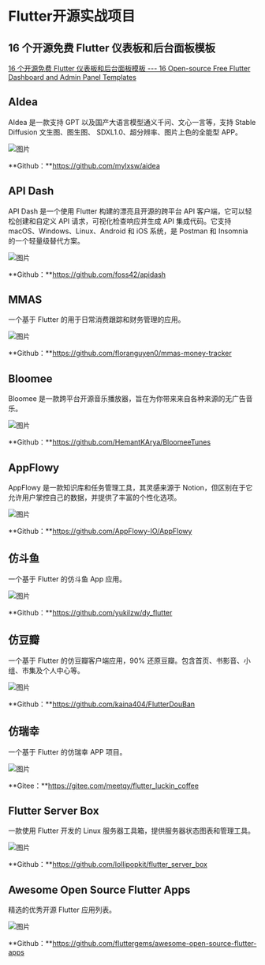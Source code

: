 # Flutter开源实战项目

## 16 个开源免费 Flutter 仪表板和后台面板模板

[16 个开源免费 Flutter 仪表板和后台面板模板 --- 16 Open-source Free Flutter Dashboard and Admin Panel Templates](https://medevel.com/16-flutter-dashboard-templates/)

## AIdea

AIdea 是一款支持 GPT 以及国产大语言模型通义千问、文心一言等，支持 Stable Diffusion 文生图、图生图、 SDXL1.0、超分辨率、图片上色的全能型 APP。

![图片](https://mmbiz.qpic.cn/sz_mmbiz_png/EO58xpw5UMMA57GqLAX23mxTQ7KcZfaztHSOGzibdrFkmKKMia0ia1R7EIAaDYkO2JE0vm3dK7Iok5gWeWCIiaWTRA/640?wx_fmt=png&from=appmsg&tp=webp&wxfrom=5&wx_lazy=1&wx_co=1)

**Github：**https://github.com/mylxsw/aidea

## API Dash

API Dash 是一个使用 Flutter 构建的漂亮且开源的跨平台 API 客户端，它可以轻松创建和自定义 API 请求，可视化检查响应并生成 API 集成代码。它支持 macOS、Windows、Linux、Android 和 iOS 系统，是 Postman 和 Insomnia 的一个轻量级替代方案。

![图片](https://mmbiz.qpic.cn/sz_mmbiz_png/EO58xpw5UMMA57GqLAX23mxTQ7KcZfazeb9mYlVicnKveW3qAW59JkHTaVSK1paUL2WG0fUicK4ddwxg3lblibhIg/640?wx_fmt=png&from=appmsg&tp=webp&wxfrom=5&wx_lazy=1&wx_co=1)

**Github：**https://github.com/foss42/apidash

## MMAS

一个基于 Flutter 的用于日常消费跟踪和财务管理的应用。

![图片](https://mmbiz.qpic.cn/sz_mmbiz_png/EO58xpw5UMMA57GqLAX23mxTQ7KcZfaznAW23ey4KdhbYtqiaT0ibo5gmFibF13YujoHzsMRPRhjNNRzRVooJicpzA/640?wx_fmt=png&from=appmsg&tp=webp&wxfrom=5&wx_lazy=1&wx_co=1)

**Github：**https://github.com/floranguyen0/mmas-money-tracker

## Bloomee

Bloomee 是一款跨平台开源音乐播放器，旨在为你带来来自各种来源的无广告音乐。

![图片](https://mmbiz.qpic.cn/sz_mmbiz_png/EO58xpw5UMMA57GqLAX23mxTQ7KcZfaz2xQqARsEP0jC6gztMnO0YUicIafDnia6wHMbh8CXj1hrdhG63MYPL64A/640?wx_fmt=png&from=appmsg&tp=webp&wxfrom=5&wx_lazy=1&wx_co=1)

**Github：**https://github.com/HemantKArya/BloomeeTunes

## AppFlowy

AppFlowy 是一款知识库和任务管理工具，其灵感来源于 Notion，但区别在于它允许用户掌控自己的数据，并提供了丰富的个性化选项。

![图片](https://mmbiz.qpic.cn/sz_mmbiz_png/EO58xpw5UMMA57GqLAX23mxTQ7KcZfazQHTrHIMsmDgiaHytGG7g8llTRicyQqyjXQHUwEGbibOzJ24UZE3jdgBVA/640?wx_fmt=png&from=appmsg&tp=webp&wxfrom=5&wx_lazy=1&wx_co=1)

**Github：**https://github.com/AppFlowy-IO/AppFlowy

## 仿斗鱼

一个基于 Flutter 的仿斗鱼 App 应用。

![图片](https://mmbiz.qpic.cn/sz_mmbiz_png/EO58xpw5UMMA57GqLAX23mxTQ7KcZfaziaW8368ebaICYNT2pfYyTzMDwofxm1yISrFrdMO8gQmWAlRk0eU75lg/640?wx_fmt=png&from=appmsg&tp=webp&wxfrom=5&wx_lazy=1&wx_co=1)

**Github：**https://github.com/yukilzw/dy_flutter

## 仿豆瓣

一个基于 Flutter 的仿豆瓣客户端应用，90% 还原豆瓣。包含首页、书影音、小组、市集及个人中心等。

![图片](https://mmbiz.qpic.cn/sz_mmbiz_png/EO58xpw5UMMA57GqLAX23mxTQ7KcZfazIe1btcU6NVl1Bx2COpqVMFLC8oYYRpDVLkwoYmzc8kaU1Rw99J3vzg/640?wx_fmt=png&from=appmsg&tp=webp&wxfrom=5&wx_lazy=1&wx_co=1)

**Github：**https://github.com/kaina404/FlutterDouBan

## 仿瑞幸

一个基于 Flutter 的仿瑞幸 APP 项目。

![图片](https://mmbiz.qpic.cn/sz_mmbiz_png/EO58xpw5UMMA57GqLAX23mxTQ7KcZfazC1FNiaYzpzgOw3hYzJjM2CxR2auuiafkxYbcc81CO2dvwRnBmicCTNkAg/640?wx_fmt=png&from=appmsg&tp=webp&wxfrom=5&wx_lazy=1&wx_co=1)

**Gitee：**https://gitee.com/meetqy/flutter_luckin_coffee

## Flutter Server Box

一款使用 Flutter 开发的 Linux 服务器工具箱，提供服务器状态图表和管理工具。

![图片](https://mmbiz.qpic.cn/sz_mmbiz_png/EO58xpw5UMMA57GqLAX23mxTQ7KcZfazHxunmiaDxbdRtFGsK1Jy2URZM2D2qSGOV4ibia0aF3oaLCGeDActOdGag/640?wx_fmt=png&from=appmsg&tp=webp&wxfrom=5&wx_lazy=1&wx_co=1)

**Github：**https://github.com/lollipopkit/flutter_server_box

## Awesome Open Source Flutter Apps

精选的优秀开源 Flutter 应用列表。

![图片](https://mmbiz.qpic.cn/sz_mmbiz_png/EO58xpw5UMMA57GqLAX23mxTQ7KcZfaz3dydaXluJnHFiaoNZy7AZegr4ic28QlzuUiab5NCV9dz723BtQ7hkMnJg/640?wx_fmt=png&from=appmsg&tp=webp&wxfrom=5&wx_lazy=1&wx_co=1)

**Github：**https://github.com/fluttergems/awesome-open-source-flutter-apps